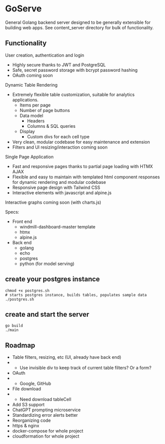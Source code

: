 # GoServe
General Golang backend server designed to be generally extensible for building web apps.
See content_server directory for bulk of functionality.

## Functionality
User creation, authentication and login
- Highly secure thanks to JWT and PostgreSQL
- Safe, secret password storage with bcrypt password hashing
- OAuth coming soon

Dynamic Table Rendering
- Extremely flexible table customization, suitable for analytics applications.
  - Items per page
  - Number of page buttons
  - Data model
    - Headers
    - Columns & SQL queries
  - Display
    - Custom divs for each cell type
- Very clean, modular codebase for easy maintenance and extension
- Filters and UI resizing/interaction coming soon

Single Page Application
- Fast and responsive pages thanks to partial page loading with HTMX AJAX
- Flexible and easy to maintain with templated html component responses for dynamic rendering and modular codebase
- Responsive page design with Tailwind CSS
- Interactive elements with javascript and alpine.js

Interactive graphs coming soon (with charts.js)

Specs:
- Front end
    - windmill-dashboard-master template
    - htmx
    - alpine.js
- Back end
    - golang
    - echo
    - postgres
    - python (for model serving)


## create your postgres instance
```
chmod +x postgres.sh
# starts postgres instance, builds tables, populates sample data
./postgres.sh
```

## create and start the server
```
go build
./main
```


## Roadmap
- Table filters, resizing, etc (UI, already have back end)
- - Use invisible div to keep track of current table filters? Or a form?
- OAuth
- - Google, GitHub
- File download
- - Need download tableCell
- Add S3 support
- ChatGPT prompting microservice
- Standardizing error alerts better
- Reorganizing code
- https & nginx
- docker-compose for whole project
- cloudformation for whole project